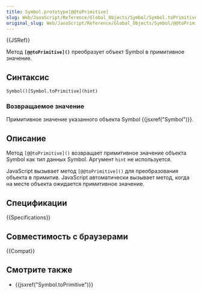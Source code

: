 ```yaml
---
title: Symbol.prototype[@@toPrimitive]
slug: Web/JavaScript/Reference/Global_Objects/Symbol/Symbol.toPrimitive
original_slug: Web/JavaScript/Reference/Global_Objects/Symbol/@@toPrimitive
---
```


{{JSRef}}

Метод **`[@@toPrimitive]()`** преобразует объект Symbol в примитивное значение.

## Синтаксис

```
Symbol()[Symbol.toPrimitive](hint)
```

### Возвращаемое значение

Примитивное значение указанного объекта Symbol {{jsxref("Symbol")}}.

## Описание

Метод `[@@toPrimitive]()` возвращает примитивное значение объекта Symbol как тип данных Symbol. Аргумент `hint` не используется.

JavaScript вызывает метод `[@@toPrimitive]()` для преобразования объекта в примитив. JavaScript автоматически вызывает метод, когда на месте объекта ожидается примитивное значение.

## Спецификации

{{Specifications}}

## Совместимость с браузерами

{{Compat}}

## Смотрите также

- {{jsxref("Symbol.toPrimitive")}}
